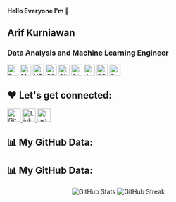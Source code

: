 **Hello Everyone I'm 👋**
## Arif Kurniawan
### Data Analysis and Machine Learning Engineer


<!--
**rifkurniawan-dev/rifkurniawan-dev** is a ✨ _special_ ✨ repository because its `README.md` (this file) appears on your GitHub profile.

Here are some ideas to get you started:

- 🔭 I’m currently working on ...
- 🌱 I’m currently learning ...
- 👯 I’m looking to collaborate on ... 
- 🤔 I’m looking for help with ...
- 💬 Ask me about ...
- 📫 How to reach me: ...
- 😄 Pronouns: ...
- ⚡ Fun fact: ...
-->

<p>
  <img alt="Python" src="https://img.shields.io/badge/Python-14354C?style=for-the-badge&logo=python&logoColor=white" height="25px"/>
  <img alt="Markdown" src="https://img.shields.io/badge/Markdown-000000?style=for-the-badge&logo=markdown&logoColor=white" height="25px"/>
  <img alt="HTML5" src="https://img.shields.io/badge/HTML-E34F26?style=for-the-badge&logo=html5&logoColor=white" height="25px"/>
  <img alt="CSS" src="https://img.shields.io/badge/CSS-1572B6?style=for-the-badge&logo=css3&logoColor=white" height="25px"/>
  <img alt="Git" src="https://img.shields.io/badge/-Git-F05032?style=flat-square&logo=git&logoColor=white" height="25px"/>
  <img alt="GitHub Actions" src="https://img.shields.io/badge/-Github_Actions-2088FF?style=flat-square&logo=github-actions&logoColor=white" height="25px"/>
  <img alt="JavaScript" src="https://img.shields.io/badge/-JavaScript-F7DF1E?style=flat-square&logo=javascript&logoColor=black" height="25px"/>
  <img alt="SQL" src="https://img.shields.io/badge/SQL-4479A1?style=for-the-badge&logo=mysql&logoColor=white" height="25px"/>
  <img alt="Google Colab" src="https://img.shields.io/badge/Google_Colab-F9AB00?style=for-the-badge&logo=googlecolab&logoColor=white" height="25px"/>

## ❤️ Let's get connected:

 <a href="https://github.com/rifkurniawan-dev" target="_blank">
    <img alt="GitHub" src="https://img.shields.io/badge/github-%23121011.svg?&style=for-the-badge&logo=github&logoColor=white" height="30px" />
  </a>
  <a href="https://www.linkedin.com/in/arif-kurniawan-a28a682aa" target="_blank">
    <img alt="LinkedIn" src="https://img.shields.io/badge/linkedin-%230077B5.svg?&style=for-the-badge&logo=linkedin&logoColor=white" height="30px" />
  </a>
  <a href="https://www.instagram.com/arif_kurniawa_?igsh=bjZjc3M2NjZicDA0" target="_blank">
    <img alt="Instagram" src="https://img.shields.io/badge/Instagram-E4405F?style=for-the-badge&logo=instagram&logoColor=white" height="30px" />
  </a>
</p>


## 📊 My GitHub Data:

## 📊 My GitHub Data:

<div align="center">
  <img align="center" src="https://github-readme-stats.anuraghazra1.vercel.app/api?username=rifkurniawan-dev&show_icons=true&theme=default" alt="GitHub Stats" />
  <img align="center" src="https://github-readme-streak-stats.herokuapp.com/?user=rifkurniawan-dev&theme=default" alt="GitHub Streak" />
</div>

</div>
